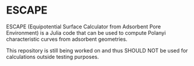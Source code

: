 # ESCAPE

ESCAPE (Equipotential Surface Calculator from Adsorbent Pore Environment) is a 
Julia code that can be used to compute Polanyi characteristic curves from adsorbent
geometries.

This repository is still being worked on and thus SHOULD NOT be used for calculations
outside testing purposes. 

